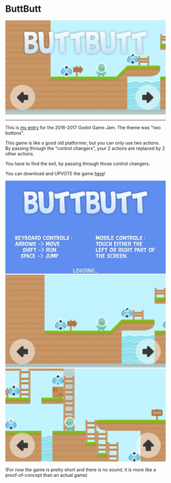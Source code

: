 # ButtButt

![Title](previews/Title.png)

____________________________

This is [my entry](https://itch.io/jam/godotjam122016/rate/116179) for the 2016-2017 Godot Game Jam. The theme was "two buttons".

This game is like a good old platformer, but you can only use two actions. By passing through the "control changers", your 2 actions are replaced by 2 other actions.

You have to find the exit, by passing through those control changers.

You can download and UPVOTE the game [here](https://itch.io/jam/godotjam122016/rate/116179)!

![title_screen](previews/title_screen.gif)
![showcase_1](previews/showcase_1.gif)
![showcase_2](previews/showcase_2.gif)

(For now the game is pretty short and there is no sound, it is more like a proof-of-concept than an actual game)
